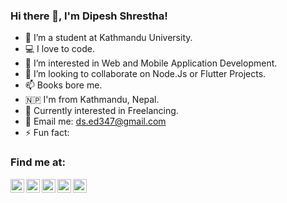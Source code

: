 ### Hi there 👋, I'm Dipesh Shrestha!

- 🔭 I’m a student at Kathmandu University.
- 💻 I love to code.
- 🌱 I’m interested in Web and Mobile Application Development.
- 👯 I’m looking to collaborate on Node.Js or Flutter Projects.
- 📫 Books bore me.
- 🇳🇵 I'm from Kathmandu, Nepal.
- 📨 Currently interested in Freelancing.
- 💬 Email me: ds.ed347@gmail.com
- ⚡ Fun fact: 

### Find me at:

<!--[<img align="left" alt="codeSTACKr.com" width="22px" src="https://raw.githubusercontent.com/iconic/open-iconic/master/svg/globe.svg" />][website] -->
[<img align="left" alt="Dipesh Shrestha | Facebook" width="22px" src="https://cdn.jsdelivr.net/npm/simple-icons@v3/icons/facebook.svg" />][facebook]
[<img align="left" alt="Dipesh Shrestha | Instagram" width="22px" src="https://cdn.jsdelivr.net/npm/simple-icons@v3/icons/instagram.svg" />][instagram]
[<img align="left" alt="Dipesh Shrestha | LinkedIn" width="22px" src="https://cdn.jsdelivr.net/npm/simple-icons@v3/icons/linkedin.svg" />][linkedin]
[<img align="left" alt="Dipesh Shrestha | Twitter" width="22px" src="https://cdn.jsdelivr.net/npm/simple-icons@v3/icons/twitter.svg" />][twitter]
[<img align="left" alt="Dipesh Shrestha | Youtube" width="22px" src="https://cdn.jsdelivr.net/npm/simple-icons@v3/icons/youtube.svg" />][youtube]

<br />
<br />

[facebook]: https://facebook.com/dipesh.stha.18
[twitter]: https://twitter.com/codeSTACKr
[youtube]: https://youtube.com/codeSTACKr
[instagram]: https://instagram.com/codeSTACKr
[linkedin]: https://linkedin.com/in/codeSTACKr
